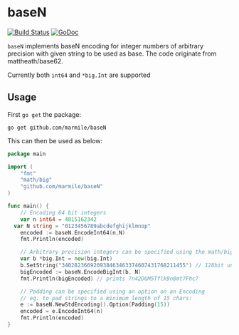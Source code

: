 # baseN

[![Build Status](https://travis-ci.org/mattheath/base62.svg?branch=master)](https://travis-ci.org/mattheath/base62) [![GoDoc](https://godoc.org/github.com/mattheath/base62?status.svg)](https://godoc.org/github.com/mattheath/base62)

`baseN` implements baseN encoding for integer numbers of arbitrary precision with given string to be used as base.
The code originate from mattheath/base62. 

Currently both `int64` and `*big.Int` are supported


## Usage

First `go get` the package:
```
go get github.com/marmile/baseN
```

This can then be used as below:
```go
package main

import (
    "fmt"
    "math/big"
    "github.com/marmile/baseN"
)

func main() {
	// Encoding 64 bit integers
	var n int64 = 4815162342
  var N string = "0123456789abcdefghijklmnop"
    encoded := baseN.EncodeInt64(n,N)
    fmt.Println(encoded)

    // Arbitrary precision integers can be specified using the math/big pkg
    var b *big.Int = new(big.Int)
    b.SetString("340282366920938463463374607431768211455") // 128bit unsigned int
    bigEncoded := baseN.EncodeBigInt(b, N)
    fmt.Println(bigEncoded) // prints 7n42DGM5Tflk9n8mt7Fhc7

    // Padding can be specified using an option on an Encoding
    // eg. to pad strings to a minimum length of 15 chars:
    e := baseN.NewStdEncoding().Option(Padding(15))
    encoded = e.EncodeInt64(n)
    fmt.Println(encoded) 
}
```
